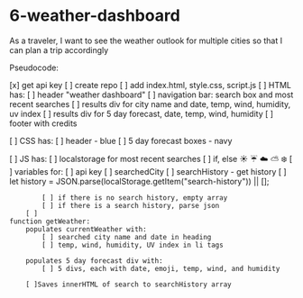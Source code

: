 # 6-weather-dashboard
As a traveler, I want to see the weather outlook for multiple cities so that I can plan a trip accordingly


Pseudocode: 

[x] get api key
[ ] create repo
[ ] add index.html, style.css, script.js
[ ] HTML has: 
	[ ] header "weather dashboard"
	[ ] navigation bar: search box and most recent searches
	[ ] results div for city name and date, temp, wind, humidity, uv index
	[ ] results div for 5 day forecast, date, temp, wind, humidity
	[ ] footer with credits
	
[ ] CSS has: 
	[ ] header - blue
	[ ] 5 day forecast boxes - navy 
	
[ ] JS has:
	[ ] localstorage for most recent searches 
	[ ] if, else :sunny: :umbrella: :cloud: :partly_sunny: :snowflake:
	[ ] variables for:
		[ ] api key 
		[ ] searchedCity
		[ ] searchHistory - get history
		[ ] let history = JSON.parse(localStorage.getItem("search-history")) || [];
		
			[ ] if there is no search history, empty array
			[ ] if there is a search history, parse json 
		[ ] 
	function getWeather: 
		populates currentWeather with: 
			[ ] searched city name and date in heading
			[ ] temp, wind, humidity, UV index in li tags
			
		populates 5 day forecast div with: 
			[ ] 5 divs, each with date, emoji, temp, wind, and humidity
		
		[ ]Saves innerHTML of search to searchHistory array
